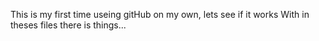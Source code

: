 This is my first time useing gitHub on my own, lets see if it works 
With in theses files there is things...

